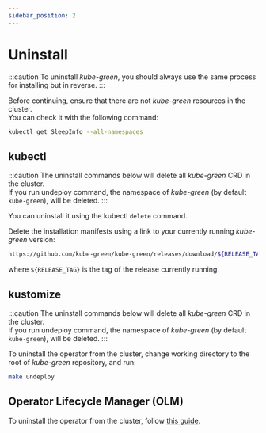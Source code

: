 ```yaml
---
sidebar_position: 2
---
```


# Uninstall

:::caution
To uninstall *kube-green*, you should always use the same process for installing but in reverse.
:::

Before continuing, ensure that there are not *kube-green* resources in the cluster.  
You can check it with the following command:

```sh
kubectl get SleepInfo --all-namespaces
```


## kubectl

:::caution
The uninstall commands below will delete all *kube-green* CRD in the cluster.  
If you run undeploy command, the namespace of *kube-green* (by default `kube-green`), will be deleted.
:::

You can uninstall it using the kubectl `delete` command.

Delete the installation manifests using a link to your currently running *kube-green* version:

```sh
https://github.com/kube-green/kube-green/releases/download/${RELEASE_TAG}/kube-green.yaml
```

where `${RELEASE_TAG}` is the tag of the release currently running.

## kustomize

:::caution
The uninstall commands below will delete all *kube-green* CRD in the cluster.  
If you run undeploy command, the namespace of *kube-green* (by default `kube-green`), will be deleted.
:::

To uninstall the operator from the cluster, change working directory to the root of *kube-green* repository, and run:

```bash
make undeploy
```

## Operator Lifecycle Manager (OLM)

To uninstall the operator from the cluster, follow [this guide](https://olm.operatorframework.io/docs/tasks/uninstall-operator/).
